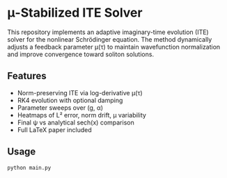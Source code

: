 # μ-Stabilized ITE Solver

This repository implements an adaptive imaginary-time evolution (ITE) solver for the nonlinear Schrödinger equation. The method dynamically adjusts a feedback parameter μ(τ) to maintain wavefunction normalization and improve convergence toward soliton solutions.

## Features
- Norm-preserving ITE via log-derivative μ(τ)
- RK4 evolution with optional damping
- Parameter sweeps over (g, α)
- Heatmaps of L² error, norm drift, μ variability
- Final ψ vs analytical sech(x) comparison
- Full LaTeX paper included

## Usage
```bash
python main.py
